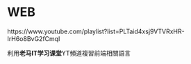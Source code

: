 <h1>WEB</h1>
<p>https://www.youtube.com/playlist?list=PLTaid4xsj9VTVRxHR-IrH6o8BvG2fCmql</p>
<p>利用<strong>老马IT学习课堂</strong>YT頻道複習前端相關語言</p>
